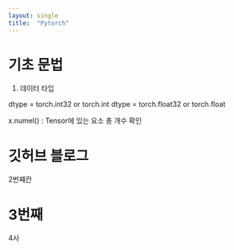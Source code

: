 ```yaml
---
layout: single
title:  "Pytorch"
---
```

# 기초 문법

1. 데이터 타입

  dtype = torch.int32 or torch.int 
  dtype = torch.float32 or torch.float

  x.numel() : Tensor에 있는 요소 총 개수 확인
  






# 깃허브 블로그
  2번쨰칸

  # 3번째

  4사
